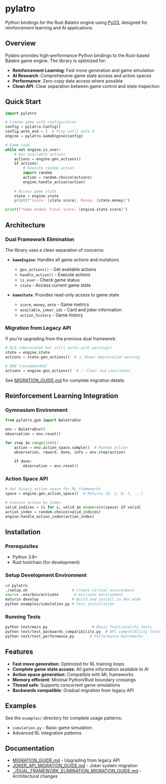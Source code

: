 # pylatro

Python bindings for the Rust Balatro engine using [PyO3](https://pyo3.rs), designed for reinforcement learning and AI applications.

## Overview

Pylatro provides high-performance Python bindings to the Rust-based Balatro game engine. The library is optimized for:

- **Reinforcement Learning**: Fast move generation and game simulation
- **AI Research**: Comprehensive game state access and action spaces
- **Performance**: Zero-copy data access where possible
- **Clean API**: Clear separation between game control and state inspection

## Quick Start

```python
import pylatro

# Create game with configuration
config = pylatro.Config()
config.ante_end = 3  # Play until ante 3
engine = pylatro.GameEngine(config)

# Game loop
while not engine.is_over:
    # Get available actions
    actions = engine.gen_actions()
    if actions:
        # Execute random action
        import random
        action = random.choice(actions)
        engine.handle_action(action)
    
    # Access game state
    state = engine.state
    print(f"Score: {state.score}, Money: {state.money}")

print(f"Game ended. Final score: {engine.state.score}")
```

## Architecture

### Dual Framework Elimination

The library uses a clean separation of concerns:

- **`GameEngine`**: Handles all game actions and mutations
  - `gen_actions()` - Get available actions
  - `handle_action()` - Execute actions
  - `is_over` - Check game status
  - `state` - Access current game state

- **`GameState`**: Provides read-only access to game state
  - `score`, `money`, `ante` - Game metrics
  - `available`, `joker_ids` - Card and joker information
  - `action_history` - Game history

### Migration from Legacy API

If you're upgrading from the previous dual framework:

```python
# OLD (deprecated but still works with warnings)
state = engine.state
actions = state.gen_actions()  # ⚠️ Shows deprecation warning

# NEW (recommended)
actions = engine.gen_actions()  # ✅ Clear and consistent
```

See [MIGRATION_GUIDE.md](MIGRATION_GUIDE.md) for complete migration details.

## Reinforcement Learning Integration

### Gymnasium Environment

```python
from pylatro.gym import BalatroEnv

env = BalatroEnv()
observation = env.reset()

for step in range(1000):
    action = env.action_space.sample()  # Random action
    observation, reward, done, info = env.step(action)
    
    if done:
        observation = env.reset()
```

### Action Space API

```python
# Get binary action space for ML frameworks
space = engine.gen_action_space()  # Returns [0, 1, 0, 1, ...] 

# Execute action by index
valid_indices = [i for i, valid in enumerate(space) if valid]
action_index = random.choice(valid_indices)
engine.handle_action_index(action_index)
```

## Installation

### Prerequisites

- Python 3.8+
- Rust toolchain (for development)

### Setup Development Environment

```bash
cd pylatro
./setup.sh                    # Create virtual environment
source .env/bin/activate       # Activate environment
maturin develop               # Build and install in dev mode
python examples/simulation.py # Test installation
```

### Running Tests

```bash
python test/main.py                    # Basic functionality tests
python test/test_backwards_compatibility.py  # API compatibility tests
python test/test_performance.py       # Performance benchmarks
```

## Features

- **Fast move generation**: Optimized for RL training loops
- **Complete game state access**: All game information available to AI
- **Action space generation**: Compatible with ML frameworks
- **Memory efficient**: Minimal Python/Rust boundary crossings
- **Thread safe**: Supports concurrent game simulations
- **Backwards compatible**: Gradual migration from legacy API

## Examples

See the `examples/` directory for complete usage patterns:
- `simulation.py` - Basic game simulation
- Advanced RL integration patterns

## Documentation

- [MIGRATION_GUIDE.md](MIGRATION_GUIDE.md) - Upgrading from legacy API
- [JOKER_API_MIGRATION_GUIDE.md](JOKER_API_MIGRATION_GUIDE.md) - Joker system migration
- [../DUAL_FRAMEWORK_ELIMINATION_MIGRATION_GUIDE.md](../DUAL_FRAMEWORK_ELIMINATION_MIGRATION_GUIDE.md) - Architectural changes

